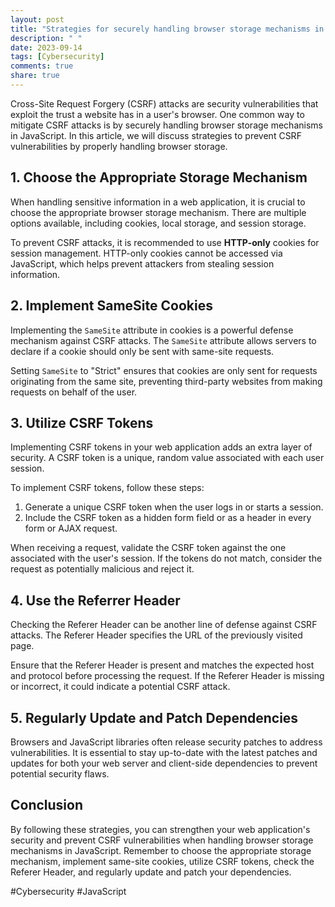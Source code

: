 ```yaml
---
layout: post
title: "Strategies for securely handling browser storage mechanisms in JavaScript to prevent CSRF vulnerabilities"
description: " "
date: 2023-09-14
tags: [Cybersecurity]
comments: true
share: true
---
```


Cross-Site Request Forgery (CSRF) attacks are security vulnerabilities that exploit the trust a website has in a user's browser. One common way to mitigate CSRF attacks is by securely handling browser storage mechanisms in JavaScript. In this article, we will discuss strategies to prevent CSRF vulnerabilities by properly handling browser storage.

## 1. Choose the Appropriate Storage Mechanism

When handling sensitive information in a web application, it is crucial to choose the appropriate browser storage mechanism. There are multiple options available, including cookies, local storage, and session storage. 

To prevent CSRF attacks, it is recommended to use **HTTP-only** cookies for session management. HTTP-only cookies cannot be accessed via JavaScript, which helps prevent attackers from stealing session information.

## 2. Implement SameSite Cookies

Implementing the `SameSite` attribute in cookies is a powerful defense mechanism against CSRF attacks. The `SameSite` attribute allows servers to declare if a cookie should only be sent with same-site requests.

Setting `SameSite` to "Strict" ensures that cookies are only sent for requests originating from the same site, preventing third-party websites from making requests on behalf of the user.

## 3. Utilize CSRF Tokens

Implementing CSRF tokens in your web application adds an extra layer of security. A CSRF token is a unique, random value associated with each user session. 

To implement CSRF tokens, follow these steps:

1. Generate a unique CSRF token when the user logs in or starts a session.
2. Include the CSRF token as a hidden form field or as a header in every form or AJAX request.

When receiving a request, validate the CSRF token against the one associated with the user's session. If the tokens do not match, consider the request as potentially malicious and reject it.

## 4. Use the Referrer Header

Checking the Referer Header can be another line of defense against CSRF attacks. The Referer Header specifies the URL of the previously visited page.

Ensure that the Referer Header is present and matches the expected host and protocol before processing the request. If the Referer Header is missing or incorrect, it could indicate a potential CSRF attack.

## 5. Regularly Update and Patch Dependencies

Browsers and JavaScript libraries often release security patches to address vulnerabilities. It is essential to stay up-to-date with the latest patches and updates for both your web server and client-side dependencies to prevent potential security flaws.

## Conclusion

By following these strategies, you can strengthen your web application's security and prevent CSRF vulnerabilities when handling browser storage mechanisms in JavaScript. Remember to choose the appropriate storage mechanism, implement same-site cookies, utilize CSRF tokens, check the Referer Header, and regularly update and patch your dependencies.

#Cybersecurity #JavaScript